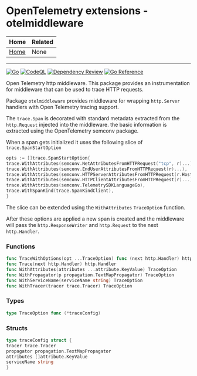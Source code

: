 # OpenTelemetry extensions - otelmiddleware

| Home                 | Related |
|----------------------|---------|
| [Home](../README.md) | None    |

----
[![Go](https://github.com/vincentfree/opentelemetry/actions/workflows/go.yml/badge.svg)](https://github.com/vincentfree/opentelemetry/actions/workflows/go.yml)
[![CodeQL](https://github.com/vincentfree/opentelemetry/actions/workflows/codeql.yml/badge.svg)](https://github.com/vincentfree/opentelemetry/actions/workflows/codeql.yml)
[![Dependency Review](https://github.com/vincentfree/opentelemetry/actions/workflows/dependency-review.yml/badge.svg)](https://github.com/vincentfree/opentelemetry/actions/workflows/dependency-review.yml)
[![Go Reference](https://pkg.go.dev/badge/github.com/vincentfree/opentelemetry/otelmiddleware.svg)](https://pkg.go.dev/github.com/vincentfree/opentelemetry/otelmiddleware)

Open Telemetry http middleware. This package provides an instrumentation for middleware that can be used to trace HTTP
requests.

Package `otelmiddleware` provides middleware for wrapping `http.Server` handlers with Open Telemetry tracing support.

The `trace.Span` is decorated with standard metadata extracted from the `http.Request` injected into the middleware. the
basic information is extracted using the OpenTelemetry semconv package.

When a span gets initialized it uses the following slice of `trace.SpanStartOption`

```go
opts := []trace.SpanStartOption{
trace.WithAttributes(semconv.NetAttributesFromHTTPRequest("tcp", r)...),
trace.WithAttributes(semconv.EndUserAttributesFromHTTPRequest(r)...),
trace.WithAttributes(semconv.HTTPServerAttributesFromHTTPRequest(r.Host, extractRoute(r.RequestURI), r)...),
trace.WithAttributes(semconv.HTTPClientAttributesFromHTTPRequest(r)...),
trace.WithAttributes(semconv.TelemetrySDKLanguageGo),
trace.WithSpanKind(trace.SpanKindClient),
}
```

The slice can be extended using the `WithAttributes` `TraceOption` function.

After these options are applied a new span is created and the middleware will pass the `http.ResponseWriter`
and `http.Request` to the next `http.Handler`.

### Functions

```go
func TraceWithOptions(opt ...TraceOption) func (next http.Handler) http.Handler
func Trace(next http.Handler) http.Handler
func WithAttributes(attributes ...attribute.KeyValue) TraceOption
func WithPropagator(p propagation.TextMapPropagator) TraceOption
func WithServiceName(serviceName string) TraceOption
func WithTracer(tracer trace.Tracer) TraceOption
```

### Types

```go
type TraceOption func (*traceConfig)
```

### Structs

```go
type traceConfig struct {
tracer trace.Tracer
propagator propagation.TextMapPropagator
attributes []attribute.KeyValue
serviceName string
}
```